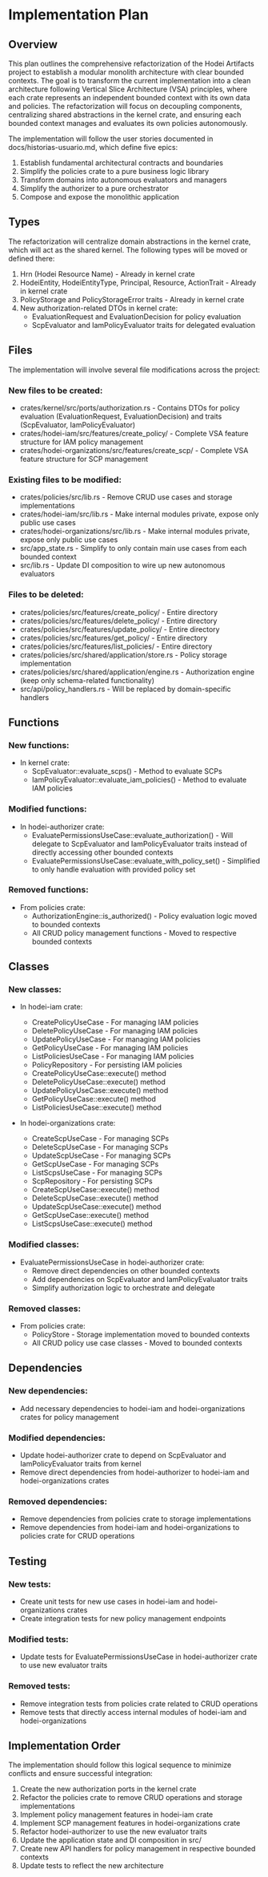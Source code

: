 # Implementation Plan

## Overview

This plan outlines the comprehensive refactorization of the Hodei Artifacts project to establish a modular monolith architecture with clear bounded contexts. The goal is to transform the current implementation into a clean architecture following Vertical Slice Architecture (VSA) principles, where each crate represents an independent bounded context with its own data and policies. The refactorization will focus on decoupling components, centralizing shared abstractions in the kernel crate, and ensuring each bounded context manages and evaluates its own policies autonomously.

The implementation will follow the user stories documented in docs/historias-usuario.md, which define five epics:
1. Establish fundamental architectural contracts and boundaries
2. Simplify the policies crate to a pure business logic library
3. Transform domains into autonomous evaluators and managers
4. Simplify the authorizer to a pure orchestrator
5. Compose and expose the monolithic application

## Types

The refactorization will centralize domain abstractions in the kernel crate, which will act as the shared kernel. The following types will be moved or defined there:

1. Hrn (Hodei Resource Name) - Already in kernel crate
2. HodeiEntity, HodeiEntityType, Principal, Resource, ActionTrait - Already in kernel crate
3. PolicyStorage and PolicyStorageError traits - Already in kernel crate
4. New authorization-related DTOs in kernel crate:
   - EvaluationRequest and EvaluationDecision for policy evaluation
   - ScpEvaluator and IamPolicyEvaluator traits for delegated evaluation

## Files

The implementation will involve several file modifications across the project:

### New files to be created:
- crates/kernel/src/ports/authorization.rs - Contains DTOs for policy evaluation (EvaluationRequest, EvaluationDecision) and traits (ScpEvaluator, IamPolicyEvaluator)
- crates/hodei-iam/src/features/create_policy/ - Complete VSA feature structure for IAM policy management
- crates/hodei-organizations/src/features/create_scp/ - Complete VSA feature structure for SCP management

### Existing files to be modified:
- crates/policies/src/lib.rs - Remove CRUD use cases and storage implementations
- crates/hodei-iam/src/lib.rs - Make internal modules private, expose only public use cases
- crates/hodei-organizations/src/lib.rs - Make internal modules private, expose only public use cases
- src/app_state.rs - Simplify to only contain main use cases from each bounded context
- src/lib.rs - Update DI composition to wire up new autonomous evaluators

### Files to be deleted:
- crates/policies/src/features/create_policy/ - Entire directory
- crates/policies/src/features/delete_policy/ - Entire directory
- crates/policies/src/features/update_policy/ - Entire directory
- crates/policies/src/features/get_policy/ - Entire directory
- crates/policies/src/features/list_policies/ - Entire directory
- crates/policies/src/shared/application/store.rs - Policy storage implementation
- crates/policies/src/shared/application/engine.rs - Authorization engine (keep only schema-related functionality)
- src/api/policy_handlers.rs - Will be replaced by domain-specific handlers

## Functions

### New functions:
- In kernel crate:
  - ScpEvaluator::evaluate_scps() - Method to evaluate SCPs
  - IamPolicyEvaluator::evaluate_iam_policies() - Method to evaluate IAM policies

### Modified functions:
- In hodei-authorizer crate:
  - EvaluatePermissionsUseCase::evaluate_authorization() - Will delegate to ScpEvaluator and IamPolicyEvaluator traits instead of directly accessing other bounded contexts
  - EvaluatePermissionsUseCase::evaluate_with_policy_set() - Simplified to only handle evaluation with provided policy set

### Removed functions:
- From policies crate:
  - AuthorizationEngine::is_authorized() - Policy evaluation logic moved to bounded contexts
  - All CRUD policy management functions - Moved to respective bounded contexts

## Classes

### New classes:
- In hodei-iam crate:
  - CreatePolicyUseCase - For managing IAM policies
  - DeletePolicyUseCase - For managing IAM policies
  - UpdatePolicyUseCase - For managing IAM policies
  - GetPolicyUseCase - For managing IAM policies
  - ListPoliciesUseCase - For managing IAM policies
  - PolicyRepository - For persisting IAM policies
  - CreatePolicyUseCase::execute() method
  - DeletePolicyUseCase::execute() method
  - UpdatePolicyUseCase::execute() method
  - GetPolicyUseCase::execute() method
  - ListPoliciesUseCase::execute() method

- In hodei-organizations crate:
  - CreateScpUseCase - For managing SCPs
  - DeleteScpUseCase - For managing SCPs
  - UpdateScpUseCase - For managing SCPs
  - GetScpUseCase - For managing SCPs
  - ListScpsUseCase - For managing SCPs
  - ScpRepository - For persisting SCPs
  - CreateScpUseCase::execute() method
  - DeleteScpUseCase::execute() method
  - UpdateScpUseCase::execute() method
  - GetScpUseCase::execute() method
  - ListScpsUseCase::execute() method

### Modified classes:
- EvaluatePermissionsUseCase in hodei-authorizer crate:
  - Remove direct dependencies on other bounded contexts
  - Add dependencies on ScpEvaluator and IamPolicyEvaluator traits
  - Simplify authorization logic to orchestrate and delegate

### Removed classes:
- From policies crate:
  - PolicyStore - Storage implementation moved to bounded contexts
  - All CRUD policy use case classes - Moved to bounded contexts

## Dependencies

### New dependencies:
- Add necessary dependencies to hodei-iam and hodei-organizations crates for policy management

### Modified dependencies:
- Update hodei-authorizer crate to depend on ScpEvaluator and IamPolicyEvaluator traits from kernel
- Remove direct dependencies from hodei-authorizer to hodei-iam and hodei-organizations crates

### Removed dependencies:
- Remove dependencies from policies crate to storage implementations
- Remove dependencies from hodei-iam and hodei-organizations to policies crate for CRUD operations

## Testing

### New tests:
- Create unit tests for new use cases in hodei-iam and hodei-organizations crates
- Create integration tests for new policy management endpoints

### Modified tests:
- Update tests for EvaluatePermissionsUseCase in hodei-authorizer crate to use new evaluator traits

### Removed tests:
- Remove integration tests from policies crate related to CRUD operations
- Remove tests that directly access internal modules of hodei-iam and hodei-organizations

## Implementation Order

The implementation should follow this logical sequence to minimize conflicts and ensure successful integration:

1. Create the new authorization ports in the kernel crate
2. Refactor the policies crate to remove CRUD operations and storage implementations
3. Implement policy management features in hodei-iam crate
4. Implement SCP management features in hodei-organizations crate
5. Refactor hodei-authorizer to use the new evaluator traits
6. Update the application state and DI composition in src/
7. Create new API handlers for policy management in respective bounded contexts
8. Update tests to reflect the new architecture

